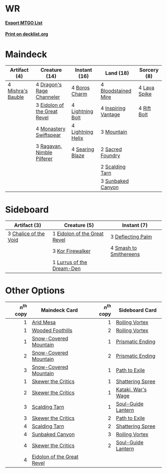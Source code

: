 # WR

#### [Export MTGO List](../collection/WR/WR.txt)
#### [Print on decklist.org](http://decklist.org/?deckmain=4%09Bloodstained%20Mire%0A4%09Boros%20Charm%0A4%09Dragon's%20Rage%20Channeler%0A3%09Eidolon%20of%20the%20Great%20Revel%0A4%09Inspiring%20Vantage%0A4%09Lava%20Spike%0A4%09Lightning%20Bolt%0A4%09Lightning%20Helix%0A4%09Mishra's%20Bauble%0A4%09Monastery%20Swiftspear%0A3%09Mountain%0A3%09Ragavan,%20Nimble%20Pilferer%0A4%09Rift%20Bolt%0A2%09Sacred%20Foundry%0A2%09Scalding%20Tarn%0A4%09Searing%20Blaze%0A3%09Sunbaked%20Canyon&deckside=3%09Chalice%20of%20the%20Void%0A3%09Deflecting%20Palm%0A1%09Eidolon%20of%20the%20Great%20Revel%0A3%09Kor%20Firewalker%0A1%09Lurrus%20of%20the%20Dream-Den%0A4%09Smash%20to%20Smithereens)
# Maindeck

|                                        Artifact (4)                                        |                                             Creature (14)                                             |                                        Instant (16)                                        |                                          Land (18)                                           |                                     Sorcery (8)                                      |
|--------------------------------------------------------------------------------------------|-------------------------------------------------------------------------------------------------------|--------------------------------------------------------------------------------------------|----------------------------------------------------------------------------------------------|--------------------------------------------------------------------------------------|
|4 [Mishra's Bauble](http://gatherer.wizards.com/Pages/Card/Details.aspx?multiverseid=122122)|4 [Dragon's Rage Channeler](http://gatherer.wizards.com/Pages/Card/Details.aspx?multiverseid=522197)   |4 [Boros Charm](http://gatherer.wizards.com/Pages/Card/Details.aspx?multiverseid=442188)    |4 [Bloodstained Mire](http://gatherer.wizards.com/Pages/Card/Details.aspx?multiverseid=405094)|4 [Lava Spike](http://gatherer.wizards.com/Pages/Card/Details.aspx?multiverseid=79084)|
|                                                                                            |3 [Eidolon of the Great Revel](http://gatherer.wizards.com/Pages/Card/Details.aspx?multiverseid=442117)|4 [Lightning Bolt](http://gatherer.wizards.com/Pages/Card/Details.aspx?multiverseid=806)    |4 [Inspiring Vantage](http://gatherer.wizards.com/Pages/Card/Details.aspx?multiverseid=417819)|4 [Rift Bolt](http://gatherer.wizards.com/Pages/Card/Details.aspx?multiverseid=426589)|
|                                                                                            |4 [Monastery Swiftspear](http://gatherer.wizards.com/Pages/Card/Details.aspx?multiverseid=438706)      |4 [Lightning Helix](http://gatherer.wizards.com/Pages/Card/Details.aspx?multiverseid=249386)|3 [Mountain](http://gatherer.wizards.com/Pages/Card/Details.aspx?multiverseid=439859)         |                                                                                      |
|                                                                                            |3 [Ragavan, Nimble Pilferer](http://gatherer.wizards.com/Pages/Card/Details.aspx?multiverseid=522214)  |4 [Searing Blaze](http://gatherer.wizards.com/Pages/Card/Details.aspx?multiverseid=270873)  |2 [Sacred Foundry](http://gatherer.wizards.com/Pages/Card/Details.aspx?multiverseid=405106)   |                                                                                      |
|                                                                                            |                                                                                                       |                                                                                            |2 [Scalding Tarn](http://gatherer.wizards.com/Pages/Card/Details.aspx?multiverseid=405107)    |                                                                                      |
|                                                                                            |                                                                                                       |                                                                                            |3 [Sunbaked Canyon](http://gatherer.wizards.com/Pages/Card/Details.aspx?multiverseid=464196)  |                                                                                      |


# Sideboard

|                                          Artifact (3)                                          |                                             Creature (5)                                              |                                           Instant (7)                                           |
|------------------------------------------------------------------------------------------------|-------------------------------------------------------------------------------------------------------|-------------------------------------------------------------------------------------------------|
|3 [Chalice of the Void](http://gatherer.wizards.com/Pages/Card/Details.aspx?multiverseid=442211)|1 [Eidolon of the Great Revel](http://gatherer.wizards.com/Pages/Card/Details.aspx?multiverseid=442117)|3 [Deflecting Palm](http://gatherer.wizards.com/Pages/Card/Details.aspx?multiverseid=386516)     |
|                                                                                                |3 [Kor Firewalker](http://gatherer.wizards.com/Pages/Card/Details.aspx?multiverseid=442010)            |4 [Smash to Smithereens](http://gatherer.wizards.com/Pages/Card/Details.aspx?multiverseid=397795)|
|                                                                                                |1 [Lurrus of the Dream-Den](http://gatherer.wizards.com/Pages/Card/Details.aspx?multiverseid=479746)   |                                                                                                 |


# Other Options

|*n*<sup>th</sup> copy|                                            Maindeck Card                                            |*n*<sup>th</sup> copy|                                       Sideboard Card                                        |
|--------------------:|-----------------------------------------------------------------------------------------------------|--------------------:|---------------------------------------------------------------------------------------------|
|                    1|[Arid Mesa](http://gatherer.wizards.com/Pages/Card/Details.aspx?multiverseid=405092)                 |                    1|[Roiling Vortex](http://gatherer.wizards.com/Pages/Card/Details.aspx?multiverseid=491797)    |
|                    1|[Wooded Foothills](http://gatherer.wizards.com/Pages/Card/Details.aspx?multiverseid=405116)          |                    2|[Roiling Vortex](http://gatherer.wizards.com/Pages/Card/Details.aspx?multiverseid=491797)    |
|                    1|[Snow-Covered Mountain](http://gatherer.wizards.com/Pages/Card/Details.aspx?multiverseid=121233)     |                    1|[Prismatic Ending](http://gatherer.wizards.com/Pages/Card/Details.aspx?multiverseid=522101)  |
|                    2|[Snow-Covered Mountain](http://gatherer.wizards.com/Pages/Card/Details.aspx?multiverseid=121233)     |                    2|[Prismatic Ending](http://gatherer.wizards.com/Pages/Card/Details.aspx?multiverseid=522101)  |
|                    3|[Snow-Covered Mountain](http://gatherer.wizards.com/Pages/Card/Details.aspx?multiverseid=121233)     |                    1|[Path to Exile](http://gatherer.wizards.com/Pages/Card/Details.aspx?multiverseid=220511)     |
|                    1|[Skewer the Critics](http://gatherer.wizards.com/Pages/Card/Details.aspx?multiverseid=457259)        |                    1|[Shattering Spree](http://gatherer.wizards.com/Pages/Card/Details.aspx?multiverseid=456224)  |
|                    2|[Skewer the Critics](http://gatherer.wizards.com/Pages/Card/Details.aspx?multiverseid=457259)        |                    1|[Kataki, War's Wage](http://gatherer.wizards.com/Pages/Card/Details.aspx?multiverseid=382190)|
|                    3|[Scalding Tarn](http://gatherer.wizards.com/Pages/Card/Details.aspx?multiverseid=405107)             |                    1|[Soul-Guide Lantern](http://gatherer.wizards.com/Pages/Card/Details.aspx?multiverseid=476488)|
|                    3|[Skewer the Critics](http://gatherer.wizards.com/Pages/Card/Details.aspx?multiverseid=457259)        |                    2|[Path to Exile](http://gatherer.wizards.com/Pages/Card/Details.aspx?multiverseid=220511)     |
|                    4|[Scalding Tarn](http://gatherer.wizards.com/Pages/Card/Details.aspx?multiverseid=405107)             |                    2|[Shattering Spree](http://gatherer.wizards.com/Pages/Card/Details.aspx?multiverseid=456224)  |
|                    4|[Sunbaked Canyon](http://gatherer.wizards.com/Pages/Card/Details.aspx?multiverseid=464196)           |                    3|[Roiling Vortex](http://gatherer.wizards.com/Pages/Card/Details.aspx?multiverseid=491797)    |
|                    4|[Skewer the Critics](http://gatherer.wizards.com/Pages/Card/Details.aspx?multiverseid=457259)        |                    2|[Soul-Guide Lantern](http://gatherer.wizards.com/Pages/Card/Details.aspx?multiverseid=476488)|
|                    4|[Eidolon of the Great Revel](http://gatherer.wizards.com/Pages/Card/Details.aspx?multiverseid=442117)|                     |                                                                                             |

